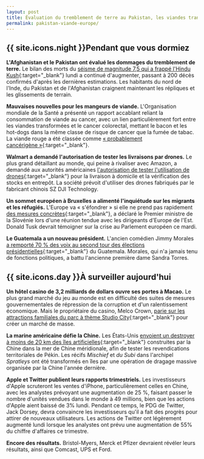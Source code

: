 ```yaml
---
layout: post
title: Évaluation du tremblement de terre au Pakistan, les viandes transformées cancérigènes, des mesures pour les réfugiés en Europe
permalink: pakistan-viande-europe/
---
```


## {{ site.icons.night }}Pendant que vous dormiez

**L'Afghanistan et le Pakistan ont évalué les dommages du tremblement de terre.**
Le bilan des morts du [séisme de magnitude 7,5 qui a frappé l'Hindu Kush](http://www.lemonde.fr/planete/article/2015/10/26/un-important-seisme-ressenti-en-asie-du-sud_4796936_3244.html "Un violent séisme au Pakistan et en Afghanistan fait près de 300 morts"){:target="_blank"} lundi a continué d'augmenter, passant à 200 décès confirmés d'après les dernières estimations.
Les habitants du nord de l'Inde, du Pakistan et de l'Afghanistan craignent maintenant les répliques et les glissements de terrain.

**Mauvaises nouvelles pour les mangeurs de viande.**
L'Organisation mondiale de la Santé a présenté un rapport accablant reliant la consommation de viande au cancer, avec un lien particulièrement fort entre les viandes transformées et le cancer colorectal, mettant le bacon et les hot-dogs dans la même classe de risque de cancer que la fumée de tabac.
La viande rouge a été classée comme [«&nbsp;probablement cancérigène&nbsp;»](http://www.lepoint.fr/sante/les-viandes-rouges-probablement-cancerogenes-26-10-2015-1976818_40.php "OMS : charcuterie, viande rouge et porc accusés de favoriser le cancer"){:target="_blank"}.

**Walmart a demandé l'autorisation de tester les livraisons par drones.**
Le plus grand détaillant au monde, qui peine à rivaliser avec Amazon, a demandé aux autorités américaines [l'autorisation de tester l'utilisation de drones](http://nouvelles-aujourdhui.com/rapport-walmart-pourrait-commencer-a-utiliser-des-drones-pour-livrer-des-choses-pour-votre-maison-mashable/ "Walmart pourrait commencer à utiliser des drones pour livrer des choses pour votre maison"){:target="_blank"} pour la livraison à domicile et la vérification des stocks en entrepôt.
La société prévoit d'utiliser des drones fabriqués par le fabricant chinois SZ DJI Technology.

**Un sommet européen à Bruxelles a alimenté l'inquiétude sur les migrants et les réfugiés.**
L'Europe va «&nbsp;s'éfondrer&nbsp;» si elle ne prend pas rapidement [des mesures concrètes](http://www.lemonde.fr/europe/article/2015/10/26/refugies-berlin-et-les-dirigeants-des-balkans-s-accordent-a-l-arrache-sur-un-plan-d-urgence_4796667_3214.html "Migrants : un plan d’urgence pour calmer les tensions sur la route des Balkans"){:target="_blank"}, a déclaré le Premier ministre de la Slovénie lors d'une réunion tendue avec les dirigeants d'Europe de l'Est.
Donald Tusk devrait témoigner sur la crise au Parlement européen ce mardi.

**Le Guatemala a un nouveau président.**
L'ancien comédien Jimmy Morales [a remporté 70 % des voix au second tour des élections présidentielles](http://www.lepoint.fr/monde/guatemala-un-president-comique-pour-tourner-la-page-de-la-corruption-26-10-2015-1976727_24.php "Guatemala : un comique président pour tourner la page de la corruption"){:target="_blank"} du Guatemala.
Morales, qui n'a jamais tenu de fonctions politiques, a battu l'ancienne première dame Sandra Torres.

## {{ site.icons.day }}À surveiller aujourd'hui

**Un hôtel casino de 3,2 milliards de dollars ouvre ses portes à Macao.**
Le plus grand marché du jeu au monde est en difficulté des suites de mesures gouvernementales de répression de la corruption et d'un ralentissement économique.
Mais le propriétaire du casino, Melco Crown, [parie sur les attractions familiales du parc à thème Studio City](http://www.smh.com.au/business/james-packer-casino-partner-lawrence-ho-says-china-crackdown-hurt-macau-revenue-20151025-gki96p.html "James Packer casino partner Lawrence Ho says China crackdown hurt Macau revenue"){:target="_blank"} pour créer un marché de masse.

**La marine américaine défie la Chine.**
Les États-Unis [envoient un destroyer à moins de 20 km des îles artificielles](http://www.lefigaro.fr/flash-actu/2015/10/26/97001-20151026FILWWW00359-chine-les-usa-envoient-un-navire-de-guerre.php "Chine: les USA envoient un navire de guerre"){:target="_blank"} construites par la Chine dans la mer de Chine méridionale, afin de tester les revendications territoriales de Pékin.
Les récifs *Mischief* et *du Subi* dans l'archipel *Spratleys* ont été transformés en îles par une opération de dragage massive organisée par la Chine l'année dernière.

**Apple et Twitter publient leurs rapports trimestriels.**
Les investisseurs d'Apple scruteront les ventes d'iPhone, particulièrement celles en Chine, avec les analystes prévoyant une augmentation de 25 %, faisant passer le nombre d'unités vendues dans le monde à 49 millions, bien que les actions d'Apple aient baissé de 3% lundi.
Pendant ce temps, le PDG de Twitter, Jack Dorsey, devra convaincre les investisseurs qu'il a fait des progrès pour attirer de nouveaux utilisateurs.
Les actions de Twitter ont légèrement augmenté lundi lorsque les analystes ont prévu une augmentation de 55% du chiffre d'affaires ce trimestre.

**Encore des résultats.**
Bristol-Myers, Merck et Pfizer devraient révéler leurs résultats, ainsi que Comcast, UPS et Ford.
